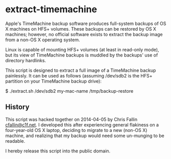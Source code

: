 extract-timemachine
===================

Apple's TimeMachine backup software produces full-system backups of OS X
machines on HFS+ volumes. These backups can be restored by OS X machines;
however, no official software exists to extract the backup image from a non-OS
X operating system.

Linux is capable of mounting HFS+ volumes (at least in read-only mode), but its
view of TimeMachine backups is muddled by the backups' use of directory
hardlinks.

This script is designed to extract a full image of a TimeMachine backup
painlessly. It can be used as follows (assuming /dev/sdb2 is the HFS+ partition
on your TimeMachine backup drive):

$ ./extract.sh /dev/sdb2 my-mac-name /tmp/backup-restore

History
-------

This script was hacked together on 2014-04-05 by Chris Fallin
<cfallin@c1f.net>. I developed this after experiencing general flakiness on a
four-year-old OS X laptop, deciding to migrate to a new (non-OS X) machine, and
realizing that my backup would need some un-munging to be readable.

I hereby release this script into the public domain.
